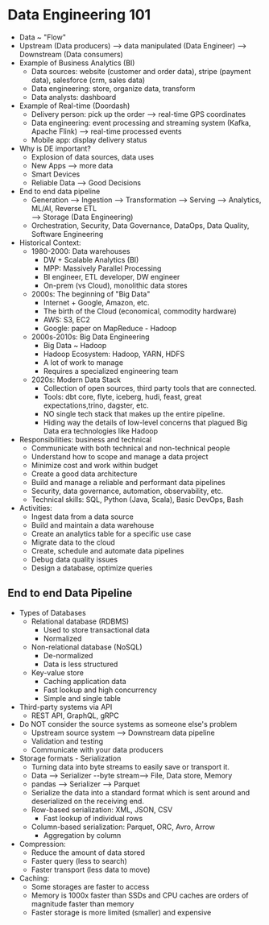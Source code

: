 # Data Engineering 101
- Data ~ "Flow"
- Upstream (Data producers) --> data manipulated (Data Engineer) --> Downstream (Data consumers)
- Example of Business Analytics (BI)
  - Data sources: website (customer and order data), stripe (payment data), salesforce (crm, sales data)
  - Data engineering: store, organize data, transform
  - Data analysts: dashboard
- Example of Real-time (Doordash)
  - Delivery person: pick up the order --> real-time GPS coordinates
  - Data engineering: event processing and streaming system (Kafka, Apache Flink) --> real-time processed events
  - Mobile app: display delivery status
- Why is DE important?
  - Explosion of data sources, data uses
  - New Apps --> more data
  - Smart Devices
  - Reliable Data --> Good Decisions
- End to end data pipeline
  - Generation --> Ingestion --> Transformation --> Serving --> Analytics, ML/AI, Reverse ETL
      <br>--> Storage (Data Engineering)
  - Orchestration, Security, Data Governance, DataOps, Data Quality, Software Engineering
- Historical Context:
  - 1980-2000: Data warehouses
    - DW + Scalable Analytics (BI)
    - MPP: Massively Parallel Processing
    - BI engineer, ETL developer, DW engineer
    - On-prem (vs Cloud), monolithic data stores
  - 2000s: The beginning of "Big Data"
    - Internet + Google, Amazon, etc.
    - The birth of the Cloud (economical, commodity hardware)
    - AWS: S3, EC2
    - Google: paper on MapReduce - Hadoop
  - 2000s-2010s: Big Data Engineering
    - Big Data ~ Hadoop
    - Hadoop Ecosystem: Hadoop, YARN, HDFS
    - A lot of work to manage
    - Requires a specialized engineering team
  - 2020s: Modern Data Stack
    - Collection of open sources, third party tools that are connected.
    - Tools: dbt core, flyte, iceberg, hudi, feast, great expectations,trino, dagster, etc.
    - NO single tech stack that makes up the entire pipeline.
    - Hiding way the details of low-level concerns that plagued Big Data era technologies like Hadoop
- Responsibilities: business and technical
  - Communicate with both technical and non-technical people
  - Understand how to scope and manage a data project
  - Minimize cost and work within budget
  - Create a good data architecture
  - Build and manage a reliable and performant data pipelines
  - Security, data governance, automation, observability, etc.
  - Technical skills: SQL, Python (Java, Scala), Basic DevOps, Bash
- Activities:
  - Ingest data from a data source
  - Build and maintain a data warehouse
  - Create an analytics table for a specific use case
  - Migrate data to the cloud
  - Create, schedule and automate data pipelines
  - Debug data quality issues
  - Design a database, optimize queries

## End to end Data Pipeline
- Types of Databases
  - Relational database (RDBMS)
    - Used to store transactional data
    - Normalized
  - Non-relational database (NoSQL)
    - De-normalized
    - Data is less structured
  - Key-value store
    - Caching application data
    - Fast lookup and high concurrency
    - Simple and single table
- Third-party systems via API
  - REST API, GraphQL, gRPC
- Do NOT consider the source systems as someone else's problem
  - Upstream source system --> Downstream data pipeline
  - Validation and testing
  - Communicate with your data producers
- Storage formats - Serialization
  - Turning data into byte streams to easily save or transport it. 
  - Data --> Serializer --byte stream--> File, Data store, Memory
  - pandas --> Serializer --> Parquet
  - Serialize the data into a standard format which is sent around and deserialized on the receiving end.
  - Row-based serialization: XML, JSON, CSV
    - Fast lookup of individual rows
  - Column-based serialization: Parquet, ORC, Avro, Arrow
    - Aggregation by column
- Compression:
  - Reduce the amount of data stored
  - Faster query (less to search)
  - Faster transport (less data to move)
- Caching:
  - Some storages are faster to access
  - Memory is 1000x faster than SSDs and CPU caches are orders of magnitude faster than memory
  - Faster storage is more limited (smaller) and expensive